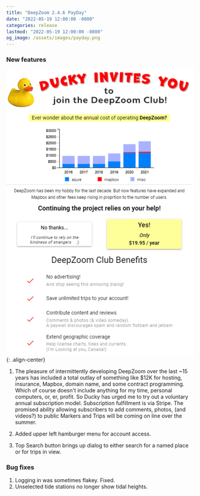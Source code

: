 ```yaml
---
title: "DeepZoom 2.4.6 PayDay"
date: "2022-05-19 12:00:00 -0800"
categories: release
lastmod: "2022-05-19 12:00:00 -0800"
og_image: /assets/images/payday.png
---
```


### New features

![](/assets/images/payday.png){: .align-center}

1. The pleasure of intermittently developing DeepZoom over the last ~15 years has included a total outlay of something like $12K for hosting, insurance, Mapbox, domain name, and some contract programming.
   Which of course doesn't include anything for my time, personal computers, or, er, profit. So Ducky has urged me to try out a voluntary annual subscription model. Subscription fulfillment is via Stripe.
   The promised ability allowing subscribers to add comments, photos, (and videos?) to public Markers and Trips will be coming on line over the summer.

2. Added upper left hamburger menu for account access.

3. Top Search button brings up dialog to either search for a named place or for trips in view.

### Bug fixes

1. Logging in was sometimes flakey. Fixed.
2. Unselected tide stations no longer show tidal heights.
